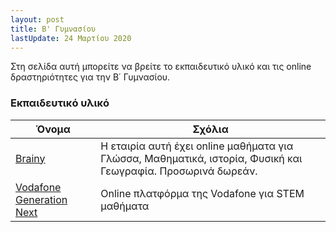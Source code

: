 ```yaml
---
layout: post
title: Β' Γυμνασίου
lastUpdate: 24 Μαρτίου 2020
---
```


Στη σελίδα αυτή μπορείτε να βρείτε το εκπαιδευτικό υλικό και τις online δραστηριότητες για την Β΄ Γυμνασίου.

### Εκπαιδευτικό υλικό

| Όνομα | Σχόλια |
| --- | --- |
| [Brainy](https://brainy.gr) | Η εταιρία αυτή έχει online μαθήματα για Γλώσσα, Μαθηματικά, ιστορία, Φυσική και Γεωγραφία. Προσωρινά δωρεάν. |
| [Vodafone Generation Next ](https://www.vodafonegenerationnext.gr/) | Online πλατφόρμα της Vodafone για STEM μαθήματα |
